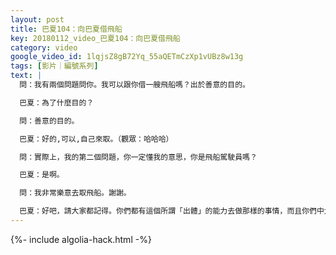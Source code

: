 ```yaml
---
layout: post
title: 巴夏104：向巴夏借飛船
key: 20180112_video_巴夏104：向巴夏借飛船
category: video
google_video_id: 1lqjsZ8gB72Yq_55aQETmCzXp1vUBz8w13g
tags: [影片｜編號系列]
text: |
  問：我有兩個問題問你。我可以跟你借一艘飛船嗎？出於善意的目的。

  巴夏：為了什麼目的？

  問：善意的目的。

  巴夏：好的,可以,自己來取。（觀眾：哈哈哈）

  問：實際上，我的第二個問題，你一定懂我的意思，你是飛船駕駛員嗎？

  巴夏：是啊。

  問：我非常樂意去取飛船。謝謝。

  巴夏：好吧，請大家都記得。你們都有這個所謂「出體」的能力去做那樣的事情，而且你們中大部分人都有過幾次類似經歷。現在的觀念就在於開始發現到物理的現實與夢境沒有什麼不同（start to see physical reality as nodifferent than the dream）。因為，確實沒什麼不同。你們只是這麼說而已。一般而言，你們大部分人將物理現實定義為與夢境不同，但不是那樣的。那不過是另一種夢境罷了。所以，可以。你獲得了我們的許可來拿飛船。隨時來取飛船吧。謝謝。
---
```


{%- include algolia-hack.html -%}
